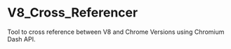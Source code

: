 # V8_Cross_Referencer
Tool to cross reference between V8 and Chrome Versions using Chromium Dash API.

